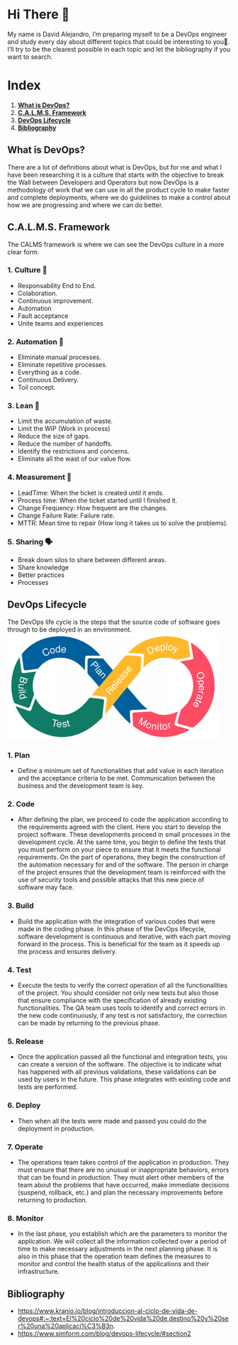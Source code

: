 # Hi There 👋
My name is David Alejandro, I’m preparing myself to be a DevOps engineer and study every day about different topics that could be interesting to you🧐. I’ll try to be the clearest possible in each topic and let the bibliography if you want to search.

# Index

1. **[What is DevOps?](https://github.com/SrAlejo44/DevOps#what-is-devops)**
2. **[C.A.L.M.S. Framework](https://github.com/SrAlejo44/DevOps#calms-framework)**
3. **[DevOps Lifecycle](https://github.com/SrAlejo44/DevOps#devops-lifecycle)**
4. **[Bibliography](https://github.com/SrAlejo44/DevOps#bibliography)**

## What is DevOps?
There are a lot of definitions about what is DevOps, but for me and what I have been researching it is a culture that starts with the objective to break the Wall between Developers and Operators but now DevOps is a methodology of work that we can use in all the product cycle to make faster and complete deployments, where we do guidelines to make a control about how we are progressing and where we can do better.

## C.A.L.M.S. Framework 
The CALMS framework is where we can see the DevOps culture in a more clear form.

### 1. Culture 📖
   - Responsability End to End.
   - Colaboration.
   - Continuous improvement.
   - Automation
   - Fault acceptance
   - Unite teams and experiences
### 2. Automation 🤖
   - Eliminate manual processes.
   - Eliminate repetitive processes.
   - Everything as a code.
   - Continuous Delivery.
   - Toil concept.
### 3. Lean 🚮
   - Limit the accumulation of waste.
   - Limit the WIP (Work in process)
   - Reduce the size of gaps.
   - Reduce the number of handoffs.
   - Identify the restrictions and concerns.
   - Eliminate all the wast of our value flow.
### 4. Measurement 📏
   - LeadTime: When the ticket is created until it ends.
   - Process time: When the ticket started until I finished it.
   - Change Frequency: How frequent are the changes.
   - Change Failure Rate: Failure rate.
   - MTTR: Mean time to repair (How long it takes us to solve the problems).
### 5. Sharing 🗣
   - Break down silos to share between different areas.
   - Share knowledge
   - Better practices
   - Processes

## DevOps Lifecycle
The DevOps life cycle is the steps that the source code of software goes through to be deployed in an environment.
![Banner Image](image/devops_lifecycle.png)

### 1. Plan 
  - Define a minimum set of functionalities that add value in each iteration and the acceptance criteria to be met. Communication between the business and the development team is key.
### 2. Code
  - After defining the plan, we proceed to code the application according to the requirements agreed with the client. Here you start to develop the project software. These developments proceed in small processes in the development cycle. At the same time, you begin to define the tests that you must perform on your piece to ensure that it meets the functional requirements. On the part of operations, they begin the construction of the automation necessary for and of the software. The person in charge of the project ensures that the development team is reinforced with the use of security tools and possible attacks that this new piece of software may face.
### 3. Build
  - Build the application with the integration of various codes that were made in the coding phase.
In this phase of the DevOps lifecycle, software development is continuous and iterative, with each part moving forward in the process. This is beneficial for the team as it speeds up the process and ensures delivery. 
### 4. Test
  - Execute the tests to verify the correct operation of all the functionalities of the project. You should consider not only new tests but also those that ensure compliance with the specification of already existing functionalities. The QA team uses tools to identify and correct errors in the new code continuously, if any test is not satisfactory, the correction can be made by returning to the previous phase.
### 5. Release
  - Once the application passed all the functional and integration tests, you can create a version of the software. The objective is to indicate what has happened with all previous validations, these validations can be used by users in the future. This phase integrates with existing code and tests are performed.
### 6. Deploy
  - Then when all the tests were made and passed you could do the deployment in production.
### 7. Operate
  - The operations team takes control of the application in production. They must ensure that there are no unusual or inappropriate behaviors, errors that can be found in production. They must alert other members of the team about the problems that have occurred, make immediate decisions (suspend, rollback, etc.) and plan the necessary improvements before returning to production.
### 8. Monitor
  - In the last phase, you establish which are the parameters to monitor the application. We will collect all the information collected over a period of time to make necessary adjustments in the next planning phase. It is also in this phase that the operation team defines the measures to monitor and control the health status of the applications and their infrastructure.

## Bibliography
  - https://www.kranio.io/blog/introduccion-al-ciclo-de-vida-de-devops#:~:text=El%20ciclo%20de%20vida%20de,destino%20y%20ser%20una%20aplicaci%C3%B3n.
  - https://www.simform.com/blog/devops-lifecycle/#section2
